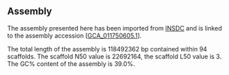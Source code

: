 **Assembly**
--------

The assembly presented here has been imported from [INSDC](http://www.insdc.org) and is linked to the assembly accession [[GCA\_011750605.1](http://www.ebi.ac.uk/ena/data/view/GCA_011750605.1)].

The total length of the assembly is 118492362 bp contained within 94 scaffolds.
The scaffold N50 value is 22692164, the scaffold L50 value is 3.
The GC% content of the assembly is 39.0%.
